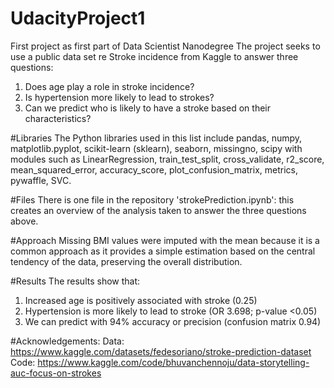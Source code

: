 # UdacityProject1
First project as first part of Data Scientist Nanodegree
The project seeks to use a public data set re Stroke incidence from Kaggle to answer three questions:
1. Does age play a role in stroke incidence?
2. Is hypertension more likely to lead to strokes?
3. Can we predict who is likely to have a stroke based on their characteristics?

#Libraries
The Python libraries used in this list include pandas, numpy, matplotlib.pyplot, scikit-learn (sklearn), seaborn, missingno, scipy with modules such as LinearRegression, train_test_split, cross_validate, r2_score, mean_squared_error, accuracy_score, plot_confusion_matrix, metrics, pywaffle, SVC.

#Files
There is one file in the repository 'strokePrediction.ipynb': this creates an overview of the analysis taken to answer the three questions above. 

#Approach
Missing BMI values were imputed with the mean because it is a common approach as it provides a simple estimation based on the central tendency of the data, preserving the overall distribution.

#Results
The results show that:
1. Increased age is positively associated with stroke (0.25)
2. Hypertension is more likely to lead to stroke (OR  3.698; p-value <0.05)
3. We can predict with 94% accuracy or precision (confusion matrix 0.94)

#Acknowledgements:
Data: https://www.kaggle.com/datasets/fedesoriano/stroke-prediction-dataset
Code: https://www.kaggle.com/code/bhuvanchennoju/data-storytelling-auc-focus-on-strokes
